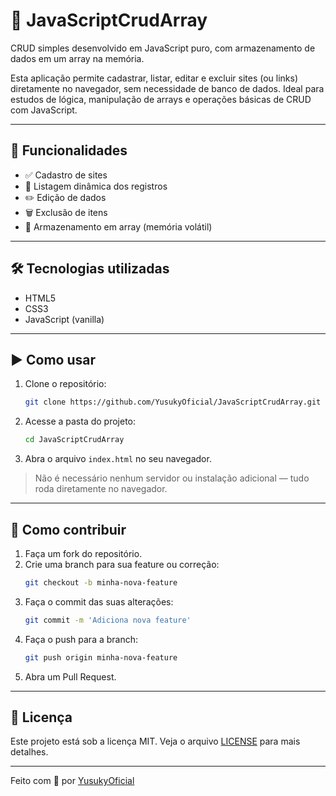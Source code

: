# 📁 JavaScriptCrudArray

CRUD simples desenvolvido em JavaScript puro, com armazenamento de dados em um array na memória.

Esta aplicação permite cadastrar, listar, editar e excluir sites (ou links) diretamente no navegador, sem necessidade de banco de dados. Ideal para estudos de lógica, manipulação de arrays e operações básicas de CRUD com JavaScript.

---

## 🚀 Funcionalidades

- ✅ Cadastro de sites
- 🔁 Listagem dinâmica dos registros
- ✏️ Edição de dados
- 🗑️ Exclusão de itens
- 💾 Armazenamento em array (memória volátil)

---

## 🛠️ Tecnologias utilizadas

- HTML5  
- CSS3  
- JavaScript (vanilla)

---

## ▶️ Como usar

1. Clone o repositório:
   ```bash
   git clone https://github.com/YusukyOficial/JavaScriptCrudArray.git
   ```

2. Acesse a pasta do projeto:
   ```bash
   cd JavaScriptCrudArray
   ```

3. Abra o arquivo `index.html` no seu navegador.

> Não é necessário nenhum servidor ou instalação adicional — tudo roda diretamente no navegador.

---

## 🤝 Como contribuir

1. Faça um fork do repositório.
2. Crie uma branch para sua feature ou correção:
   ```bash
   git checkout -b minha-nova-feature
   ```
3. Faça o commit das suas alterações:
   ```bash
   git commit -m 'Adiciona nova feature'
   ```
4. Faça o push para a branch:
   ```bash
   git push origin minha-nova-feature
   ```
5. Abra um Pull Request.

---

## 📄 Licença

Este projeto está sob a licença MIT. Veja o arquivo [LICENSE](LICENSE) para mais detalhes.

---

Feito com 💙 por [YusukyOficial](https://github.com/YusukyOficial)
